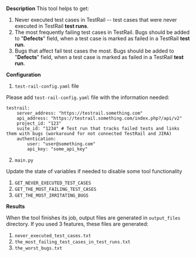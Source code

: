 **Description**
This tool helps to get:

1. Never executed test cases in TestRail -- test cases that were never executed in TestRail **test runs**.
2. The most frequently failing test cases in TestRail. Bugs should be added to "**Defects**" field, when a test case is
   marked as failed in a TestRail **test run**.
3. Bugs that affect fail test cases the most. Bugs should be added to "**Defects**" field, when a test case is marked as
   failed in a TestRail **test run**.

**Configuration**

1. `test-rail-config.yaml` file

Please add `test-rail-config.yaml` file with the information needed:

```
testrail:
    server_address: "https://testrail.something.com"
    api_address: "https://testrail.something.com/index.php?/api/v2"
    project_id: "123"
    suite_id: "1234" # Test run that tracks failed tests and links them with bugs (workaround for not connected TestRail and JIRA)
    authentication:
        user: "user@something.com"
        api_key: "some_api_key"
```

2. `main.py`

Update the state of variables if needed to disable some tool functionality

1. `GET_NEVER_EXECUTED_TEST_CASES`
2. `GET_THE_MOST_FAILING_TEST_CASES`
3. `GET_THE_MOST_IRRITATING_BUGS`

**Results**

When the tool finishes its job, output files are generated in `output_files` directory. If you used 3 features, these
files are generated:

1. `never_executed_test_cases.txt`
2. `the_most_failing_test_cases_in_test_runs.txt`
3. `the_worst_bugs.txt`
